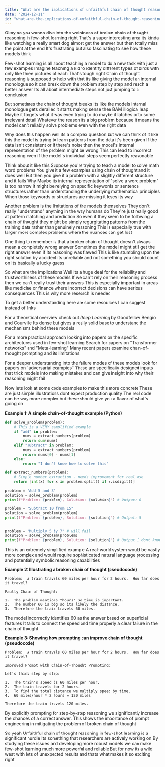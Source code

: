 ```yaml
---
title: "What are the implications of unfaithful chain of thought reasoning in few-shot learning?"
date: "2024-12-11"
id: "what-are-the-implications-of-unfaithful-chain-of-thought-reasoning-in-few-shot-learning"
---
```


Okay so you wanna dive into the weirdness of broken chain of thought reasoning in few-shot learning right  That's a super interesting area its kinda like watching a really smart dog almost get the answer but then totally miss the point at the end  It's frustrating but also fascinating to see how these models think  

Few-shot learning is all about teaching a model to do a new task with just a few examples  Imagine teaching a kid to identify different types of birds with only like three pictures of each  That's tough right  Chain of thought reasoning is supposed to help with that its like giving the model an internal monologue so it can break down the problem step by step and reach a better answer Its all about intermediate steps not just jumping to a conclusion

But sometimes the chain of thought breaks  Its like the models internal monologue gets derailed it starts making sense then BAM illogical leap  Maybe it forgets what it was even trying to do maybe it latches onto some irrelevant detail  Whatever the reason its a big problem because it means the model can't reliably solve problems even with the right data

Why does this happen well its a complex question but we can think of it like this the model is trying to learn patterns from the data it's been given  If the data isn't consistent or if there's noise then the model's internal representation of the problem might be wrong  This can lead to incorrect reasoning even if the model's individual steps seem perfectly reasonable

Think about it like this  Suppose you're trying to teach a model to solve math word problems  You give it a few examples using chain of thought and it does well  But then you give it a problem with a slightly different structure and it fails  Why  Maybe its internal representation of "solve a word problem" is too narrow  It might be relying on specific keywords or sentence structures rather than understanding the underlying mathematical principles  When those keywords or structures are missing it loses its way

Another problem is the limitations of the models themselves  They don't really "understand" anything in the way humans do  They're just really good at pattern matching and prediction  So even if they seem to be following a chain of thought they might be simply regurgitating patterns from the training data rather than genuinely reasoning  This is especially true with larger more complex problems where the nuances can get lost

One thing to remember is that a broken chain of thought doesn't always mean a completely wrong answer  Sometimes the model might still get the right answer even if its reasoning was flawed  This is like stumbling upon the right solution by accident its unreliable and not something you should count on  Its basically a lucky guess

So what are the implications  Well its a huge deal for the reliability and trustworthiness of these models  If we can't rely on their reasoning process then we can't really trust their answers  This is especially important in areas like medicine or finance where incorrect decisions can have serious consequences  This is why more research is needed

To get a better understanding here are some resources I can suggest instead of links

For a theoretical overview check out *Deep Learning* by Goodfellow Bengio and Courville  Its dense but gives a really solid base to understand the mechanisms behind these models

For a more practical approach looking into papers on the specific architectures used in few-shot learning  Search for papers on "Transformer networks" and "Meta-learning"  Many recent papers examine chain-of-thought prompting and its limitations

For a deeper understanding into the failure modes of these models look for papers on "adversarial examples"  These are specifically designed inputs that trick models into making mistakes and can give insight into why their reasoning might fail

Now lets look at some code examples to make this more concrete  These are just simple illustrations dont expect production quality  The real code can be way more complex but these should give you a flavor of what's going on


**Example 1: A simple chain-of-thought example (Python)**

```python
def solve_problem(problem):
    # This is a VERY simplified example
    if "add" in problem:
        nums = extract_numbers(problem)
        return sum(nums)
    elif "subtract" in problem:
        nums = extract_numbers(problem)
        return nums[0] - nums[1]
    else:
        return "I don't know how to solve this"

def extract_numbers(problem):
    # Simple number extraction - needs improvement for real use
    return [int(x) for x in problem.split() if x.isdigit()]

problem = "Add 5 and 3"
solution = solve_problem(problem)
print(f"Problem: {problem}, Solution: {solution}") # Output: 8

problem = "Subtract 10 from 15"
solution = solve_problem(problem)
print(f"Problem: {problem}, Solution: {solution}") # Output: 5


problem = "Multiply 5 by 7" # will fail
solution = solve_problem(problem)
print(f"Problem: {problem}, Solution: {solution}") # Output I dont know how to solve this
```

This is an extremely simplified example  A real-world system would be vastly more complex and would require sophisticated natural language processing and potentially symbolic reasoning capabilities

**Example 2: Illustrating a broken chain of thought (pseudocode)**

```
Problem:  A train travels 60 miles per hour for 2 hours.  How far does it travel?

Faulty Chain of Thought:

1.  The problem mentions "hours" so time is important.
2.  The number 60 is big so its likely the distance.
3.  Therefore the train travels 60 miles.
```

The model incorrectly identifies 60 as the answer based on superficial features  It fails to connect the speed and time properly a clear failure in the chain of thought

**Example 3:  Showing how prompting can improve chain of thought (pseudocode)**


```
Problem:  A train travels 60 miles per hour for 2 hours.  How far does it travel?

Improved Prompt with Chain-of-Thought Prompting:

Let's think step by step:

1.  The train's speed is 60 miles per hour.
2.  The train travels for 2 hours.
3.  To find the total distance we multiply speed by time.
4.  60 miles/hour * 2 hours = 120 miles

Therefore the train travels 120 miles.
```

By explicitly prompting for step-by-step reasoning we significantly increase the chances of a correct answer.  This shows the importance of prompt engineering in mitigating the problem of broken chain of thought


So yeah  Unfaithful chain of thought reasoning in few-shot learning is a significant hurdle  Its something that researchers are actively working on  By studying these issues and developing more robust models we can make few-shot learning much more powerful and reliable  But for now its a wild west with lots of unexpected results and thats what makes it so exciting right
